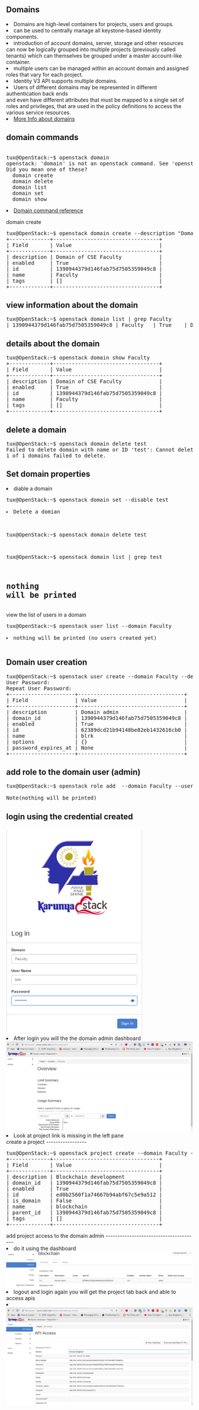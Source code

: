 Domains
--------------
<li>Domains are high-level containers for projects, users and groups. </li>
<li>can be used to centrally manage all keystone-based identity components.</li>
<li>introduction of account domains, server, storage and other resources can now be logically grouped into multiple projects (previously called tenants) which can themselves be grouped under a master account-like container.</li>
<li>multiple users can be managed within an account domain and assigned roles that vary for each project.</li>
<li>Identity V3 API supports multiple domains.</li>
<li>Users of different domains may be represented in different authentication back ends </li> and even have different attributes that must be mapped to a single set of roles and privileges, that are used in the policy definitions to access the various service resources. </li>
<li><a href="https://docs.openstack.org/security-guide/identity/domains.html">More Info about domains</a></li>

domain commands
---------------
<pre> 
tux@OpenStack:~$ openstack domain
openstack: 'domain' is not an openstack command. See 'openstack --help'.
Did you mean one of these?
  domain create
  domain delete
  domain list
  domain set
  domain show
</pre>
<li><a href="https://docs.openstack.org/python-openstackclient/pike/cli/command-objects/domain.html#domain-create">Domain command reference</a></li>

domain create
<pre>
tux@OpenStack:~$ openstack domain create --description "Domain of CSE Faculty" Faculty
+-------------+----------------------------------+
| Field       | Value                            |
+-------------+----------------------------------+
| description | Domain of CSE Faculty            |
| enabled     | True                             |
| id          | 1390944379d146fab75d7505359049c8 |
| name        | Faculty                          |
| tags        | []                               |
+-------------+----------------------------------+
</pre>
view information about the domain
-----------------------------------
<pre>
tux@OpenStack:~$ openstack domain list | grep Faculty
| 1390944379d146fab75d7505359049c8 | Faculty   | True    | Domain of CSE Faculty |
</pre>
details about the domain
------------------------
<pre>
tux@OpenStack:~$ openstack domain show Faculty
+-------------+----------------------------------+
| Field       | Value                            |
+-------------+----------------------------------+
| description | Domain of CSE Faculty            |
| enabled     | True                             |
| id          | 1390944379d146fab75d7505359049c8 |
| name        | Faculty                          |
| tags        | []                               |
+-------------+----------------------------------+
</pre>
delete a domain 
-----------------
<pre>
tux@OpenStack:~$ openstack domain delete test
Failed to delete domain with name or ID 'test': Cannot delete a domain that is enabled, please disable it first. (HTTP 403) (Request-ID: req-7966c148-ee7b-44ee-a026-2abcea318469)
1 of 1 domains failed to delete.
</pre>
Set domain properties
---------------------
<li> diable a domain</li>
<pre>
tux@OpenStack:~$ openstack domain set --disable test

<li>Delete a domian </li>

tux@OpenStack:~$ openstack domain delete test

tux@OpenStack:~$ openstack domain list | grep test

nothing will be printed
</pre>
view the list of users in a domain
---------------------------------------
<pre>
tux@OpenStack:~$ openstack user list --domain Faculty

<li>nothing will be printed (no users created yet)</li>
</pre>
Domain user creation 
-----------------------
<pre>
tux@OpenStack:~$ openstack user create --domain Faculty --description "Domain admin" --password-prompt blrk
User Password:
Repeat User Password:
+---------------------+----------------------------------+
| Field               | Value                            |
+---------------------+----------------------------------+
| description         | Domain admin                     |
| domain_id           | 1390944379d146fab75d7505359049c8 |
| enabled             | True                             |
| id                  | 62389dcd21b94148be82eb1432616cb0 |
| name                | blrk                             |
| options             | {}                               |
| password_expires_at | None                             |
+---------------------+----------------------------------+
</pre>
add role to the domain user (admin)
---------------------------------------
<pre>
tux@OpenStack:~$ openstack role add  --domain Faculty --user blrk admin

Note(nothing will be printed)
</pre>
login using the credential created
---------------------------------------
<img src='https://github.com/blrk/OpenStack-labs.io/blob/master/Screenshot_2019-09-14_17-31-09.png'>
<li> After login you will the the domain admin dashboard</li>
<img src='https://github.com/blrk/OpenStack-labs.io/blob/master/Screenshot_2019-09-14_17-38-57.png'>
<li> Look at project link is missing in the left pane</li>
create a project
-----------------
<pre>
tux@OpenStack:~$ openstack project create --domain Faculty --description "Blockchain development" blockchain
+-------------+----------------------------------+
| Field       | Value                            |
+-------------+----------------------------------+
| description | Blockchain development           |
| domain_id   | 1390944379d146fab75d7505359049c8 |
| enabled     | True                             |
| id          | ed0b2560f1a74667b94abf67c5e9a512 |
| is_domain   | False                            |
| name        | blockchain                       |
| parent_id   | 1390944379d146fab75d7505359049c8 |
| tags        | []                               |
+-------------+----------------------------------+
</pre>
add project access to the domain admin
---------------------------------------
<li> do it using the dashboard</li>
<img src='https://github.com/blrk/OpenStack-labs.io/blob/master/Screenshot_2019-09-14_17-56-48.png'>
<li> logout and login again you will get the project tab back and able to access apis<li>
<img src='https://github.com/blrk/OpenStack-labs.io/blob/master/Screenshot_2019-09-14_18-06-16.png'>
